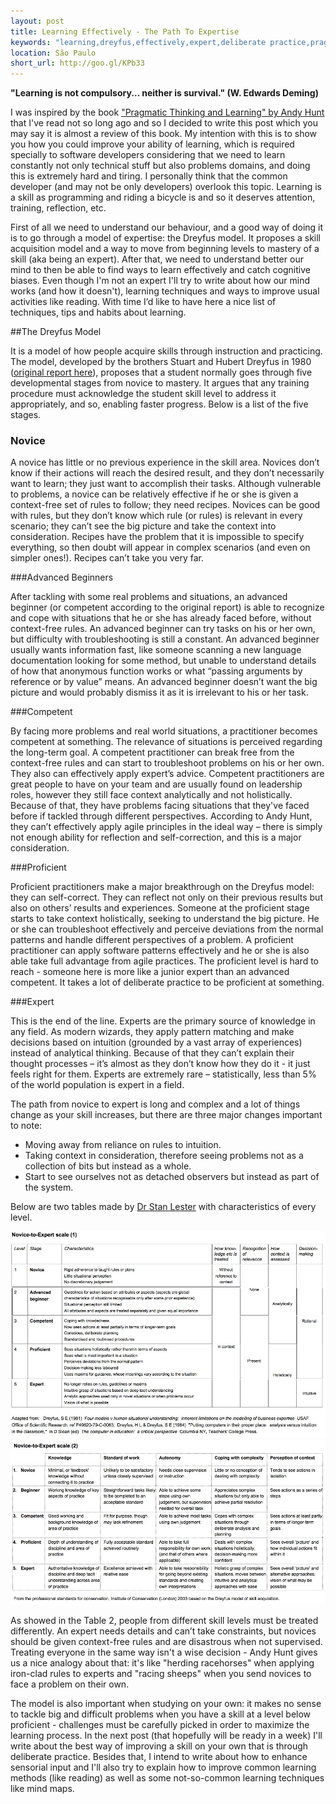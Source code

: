 ```yaml
---
layout: post
title: Learning Effectively - The Path To Expertise
keywords: "learning,dreyfus,effectively,expert,deliberate practice,pragmatic"
location: São Paulo
short_url: http://goo.gl/KPb33
---
```


**"Learning is not compulsory... neither is survival." (W. Edwards Deming)**

I was inspired by the book ["Pragmatic Thinking and Learning" by Andy Hunt](http://pragprog.com/book/ahptl/pragmatic-thinking-and-learning) that I've read not so long ago and so I decided to write this post which you may say it is almost a review of this book. My intention with this is to show you how you could improve your ability of learning, which is required specially to software developers considering that we need to learn constantly not only technical stuff but also problems domains, and doing this is extremely hard and tiring. I personally think that the common developer (and may not be only developers) overlook this topic. Learning is a skill as programming and riding a bicycle is and so it deserves attention, training, reflection, etc.

<!-- more -->

First of all we need to understand our behaviour, and a good way of doing it is to go through a model of expertise: the Dreyfus model. It proposes a skill acquisition model and a way to move from beginning levels to mastery of a skill (aka being an expert).
After that, we need to understand better our mind to then be able to find ways to learn effectively and catch cognitive biases. Even though I'm not an expert I'll try to write about how our mind works (and how it doesn't), learning techniques and ways to improve usual activities like reading. With time I’d like to have here a nice list of techniques, tips and habits about learning.

##The Dreyfus Model

It is a model of how people acquire skills through instruction and practicing.  The model, developed by the brothers Stuart and Hubert Dreyfus in 1980 ([original report here](http://www.dtic.mil/cgi-bin/GetTRDoc?AD=ADA084551&Location=U2&doc=GetTRDoc.pdf)), proposes that a student normally goes through five developmental stages from novice to mastery. It argues that any training procedure must acknowledge the student skill level to address it appropriately, and so, enabling faster progress. Below is a list of the five stages.

### Novice

A novice has little or no previous experience in the skill area. Novices don’t know if their actions will reach the desired result, and they don’t necessarily want to learn; they just want to accomplish their tasks.
Although vulnerable to problems, a novice can be relatively effective if he or she is given a context-free set of rules to follow; they need recipes.
Novices can be good with rules, but they don’t know which rule (or rules) is relevant in every scenario; they can’t see the big picture and take the context into consideration.
Recipes have the problem that it is impossible to specify everything, so then doubt will appear in complex scenarios (and even on simpler ones!). Recipes can’t take you very far.

###Advanced Beginners

After tackling with some real problems and situations, an advanced beginner (or competent according to the original report) is able to recognize and cope with situations that he or she has already faced before, without context-free rules.
An advanced beginner can try tasks on his or her own, but difficulty with troubleshooting is still a constant. An advanced beginner usually wants information fast, like someone scanning a new language documentation looking for some method, but unable to understand details of how that anonymous function works or what “passing arguments by reference or by value” means. An advanced beginner doesn’t want the big picture and would probably dismiss it as it is irrelevant to his or her task.

###Competent

By facing more problems and real world situations, a practitioner becomes competent at something. The relevance of situations is perceived regarding the long-term goal.
A competent practitioner can break free from the context-free rules and can start to troubleshoot problems on his or her own. They also can effectively apply expert’s advice.
Competent practitioners are great people to have on your team and are usually found on leadership roles, however they still face context analytically and not holistically. Because of that, they have problems facing situations that they've faced before if tackled through different perspectives.
According to Andy Hunt, they can’t effectively apply agile principles in the ideal way – there is simply not enough ability for reflection and self-correction, and this is a major consideration.

###Proficient

Proficient practitioners make a major breakthrough on the Dreyfus model: they can self-correct. They can reflect not only on their previous results but also on others’ results and experiences.
Someone at the proficient stage starts to take context holistically, seeking to understand the big picture. He or she can troubleshoot effectively and perceive deviations from the normal patterns and handle different perspectives of a problem.
A proficient practitioner can apply software patterns effectively and he or she is also able take full advantage from agile practices.
The proficient level is hard to reach - someone here is more like a junior expert than an advanced competent. It takes a lot of deliberate practice to be proficient at something.

###Expert

This is the end of the line. Experts are the primary source of knowledge in any field. As modern wizards, they apply pattern matching and make decisions based on intuition (grounded by a vast array of experiences) instead of analytical thinking. Because of that they can’t explain their thought processes – it’s almost as they don’t know how they do it - it just feels right for them.
Experts are extremely rare – statistically, less than 5% of the world population is expert in a field.

The path from novice to expert is long and complex and a lot of things change as your skill increases, but there are three major changes important to note:

- Moving away from reliance on rules to intuition.
- Taking context in consideration, therefore seeing problems not as a collection of bits but instead as a whole.
- Start to see ourselves not as detached observers but instead as part of the system.

Below are two tables made by [Dr Stan Lester](http://www.sld.demon.co.uk/dreyfus.pdf) with characteristics of every level.

<div class="thumb">
  <a href="/images/2013-05-16/1.jpg" target="_blank">
    <img class="center simple-border" src="/images/2013-05-16/1.jpg" alt="screenshot"/>
  </a>
</div>

<div class="thumb">
  <a href="/images/2013-05-16/2.jpg" target="_blank">
    <img class="center simple-border" src="/images/2013-05-16/2.jpg" alt="screenshot"/>
  </a>
</div>

As showed in the Table 2, people from different skill levels must be treated differently. An expert needs details and can’t take constraints, but novices should be given context-free rules and are disastrous when not supervised. Treating everyone in the same way isn't a wise decision - Andy Hunt gives us a nice analogy about that: it's like "herding racehorses" when applying iron-clad rules to experts and "racing sheeps" when you send novices to face a problem on their own.

The model is also important when studying on your own: it makes no sense to tackle big and difficult problems when you have a skill at a level below proficient - challenges must be carefully picked in order to maximize the learning process. In the next post (that hopefully will be ready in a week) I'll write about the best way of improving a skill on your own that is through deliberate practice. Besides that, I intend to write about how to enhance sensorial input and I'll also try to explain how to improve common learning methods (like reading) as well as some not-so-common learning techniques like mind maps.


